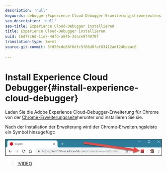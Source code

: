 ```yaml
---
description: 'null'
keywords: debugger;Experience Cloud-Debugger-Erweiterung;chrome;extension;install
seo-description: 'null'
seo-title: Experience Cloud-Debugger installieren
title: Experience Cloud-Debugger installieren
uuid: 16d77c6d-11e7-4dfd-a846-3dace9f4070f
translation-type: tm+mt
source-git-commit: 3fd50cde86f0dfc5f66d8faf63112adf24beeac0

---
```



# Install Experience Cloud Debugger{#install-experience-cloud-debugger}

Laden Sie die Adobe Experience Cloud-Debugger-Erweiterung für Chrome von der [Chrome-Erweiterungsseite](https://chrome.google.com/webstore/detail/adobe-experience-cloud-de/ocdmogmohccmeicdhlhhgepeaijenapj)herunter und installieren Sie sie.

Nach der Installation der Erweiterung wird der Chrome-Erweiterungsleiste ein Symbol hinzugefügt:

![](assets/start-icon.jpg)

>[!VIDEO](https://video.tv.adobe.com/v/23114t2/?captions=ger)
